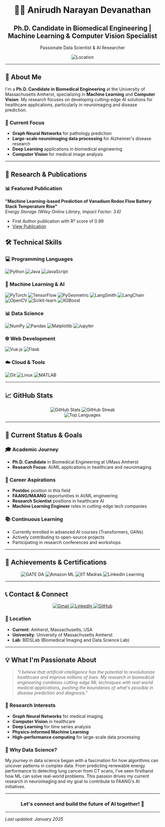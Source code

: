 # <div align ="center">👨‍💻 Anirudh Narayan Devanathan </div>

<div align="center">
  <h2>Ph.D. Candidate in Biomedical Engineering | Machine Learning & Computer Vision Specialist</h2>
  <p>Passionate Data Scientist & AI Researcher</p>
</div>

<div align="center">
  <img src="https://img.shields.io/badge/Location-UMass%20Amherst-blue" alt="Location" />
</div>

---

## 🚀 About Me

I'm a **Ph.D. Candidate in Biomedical Engineering** at the University of Massachusetts Amherst, specializing in **Machine Learning** and **Computer Vision**. My research focuses on developing cutting-edge AI solutions for healthcare applications, particularly in neuroimaging and disease prediction.

### 🎯 Current Focus
- **Graph Neural Networks** for pathology prediction 
- **Large-scale neuroimaging data processing** for Alzheimer's disease research
- **Deep Learning** applications in biomedical engineering
- **Computer Vision** for medical image analysis

---

## 🔬 Research & Publications

### 📊 Featured Publication
**"Machine Learning-based Prediction of Vanadium Redox Flow Battery Stack Temperature Rise"**  
*Energy Storage (Wiley Online Library, Impact Factor: 3.6)*  
- First Author publication with R² score of 0.99
- [View Publication](https://onlinelibrary.wiley.com/doi/10.1002/est2.70087)


## 🛠️ Technical Skills

### 💻 Programming Languages
![Python](https://img.shields.io/badge/Python-3776AB?style=for-the-badge&logo=python&logoColor=white)
![Java](https://img.shields.io/badge/Java-ED8B00?style=for-the-badge&logo=openjdk&logoColor=white)
![JavaScript](https://img.shields.io/badge/JavaScript-F7DF1E?style=for-the-badge&logo=javascript&logoColor=black)

### 🤖 Machine Learning & AI
![PyTorch](https://img.shields.io/badge/PyTorch-EE4C2C?style=for-the-badge&logo=pytorch&logoColor=white)
![TensorFlow](https://img.shields.io/badge/TensorFlow-FF6F00?style=for-the-badge&logo=tensorflow&logoColor=white)
![PyGeometric](https://img.shields.io/badge/PyGeometric-FF6F00?style=for-the-badge&logo=python&logoColor=white)
![LangSmith](https://img.shields.io/badge/LangSmith-FF6F00?style=for-the-badge&logo=python&logoColor=white)
![LangChain](https://img.shields.io/badge/LangChain-FF6F00?style=for-the-badge&logo=python&logoColor=white)
![OpenCV](https://img.shields.io/badge/OpenCV-5C3EE8?style=for-the-badge&logo=opencv&logoColor=white)
![Scikit-learn](https://img.shields.io/badge/scikit--learn-F7931E?style=for-the-badge&logo=scikit-learn&logoColor=white)
![XGBoost](https://img.shields.io/badge/XGBoost-337AB7?style=for-the-badge&logo=xgboost&logoColor=white)

### 📊 Data Science
![NumPy](https://img.shields.io/badge/NumPy-013243?style=for-the-badge&logo=numpy&logoColor=white)
![Pandas](https://img.shields.io/badge/Pandas-150458?style=for-the-badge&logo=pandas&logoColor=white)
![Matplotlib](https://img.shields.io/badge/Matplotlib-11557C?style=for-the-badge&logo=matplotlib&logoColor=white)
![Jupyter](https://img.shields.io/badge/Jupyter-F37626?style=for-the-badge&logo=jupyter&logoColor=white)

### 🌐 Web Development
![Vue.js](https://img.shields.io/badge/Vue.js-4FC08D?style=for-the-badge&logo=vue.js&logoColor=white)
![Flask](https://img.shields.io/badge/Flask-000000?style=for-the-badge&logo=flask&logoColor=white)

### ☁️ Cloud & Tools
![Git](https://img.shields.io/badge/Git-F05032?style=for-the-badge&logo=git&logoColor=white)
![Linux](https://img.shields.io/badge/Linux-FCC624?style=for-the-badge&logo=linux&logoColor=black)
![MATLAB](https://img.shields.io/badge/MATLAB-0076A8?style=for-the-badge&logo=mathworks&logoColor=white)

---

## 📈 GitHub Stats

<div align="center">
  <img src="https://github-readme-stats.vercel.app/api?username=AnirudhNarayan&show_icons=true&theme=radical&hide_border=true" alt="GitHub Stats" />
  <img src="https://github-readme-streak-stats.herokuapp.com/?user=AnirudhNarayan&theme=radical&hide_border=true" alt="GitHub Streak" />
</div>

<div align="center">
  <img src="https://github-readme-stats.vercel.app/api/top-langs/?username=AnirudhNarayan&layout=compact&theme=radical&hide_border=true" alt="Top Languages" />
</div>

---

## 🎯 Current Status & Goals

### 🎓 Academic Journey
- **Ph.D. Candidate** in Biomedical Engineering at UMass Amherst
- **Research Focus**: AI/ML applications in healthcare and neuroimaging

### 🚀 Career Aspirations
- **Postdoc** position in this field
- **FAANG/MAANG** opportunities in AI/ML engineering
- **Research Scientist** positions in healthcare AI
- **Machine Learning Engineer** roles in cutting-edge tech companies

### 📚 Continuous Learning
- Currently enrolled in advanced AI courses (Transformers, GANs)
- Actively contributing to open-source projects
- Participating in research conferences and workshops

---

## 🏅 Achievements & Certifications

<div align="center">
  <img src="https://img.shields.io/badge/GATE%20DA-Qualified-brightgreen" alt="GATE DA" />
  <img src="https://img.shields.io/badge/Amazon%20ML%20Summer%20School-Participant-blue" alt="Amazon ML" />
  <img src="https://img.shields.io/badge/IIT%20Madras-Excellence%20Award-orange" alt="IIT Madras" />
  <img src="https://img.shields.io/badge/LinkedIn%20Learning-Advanced%20AI%20Certified-purple" alt="LinkedIn Learning" />
</div>

---

## 📞 Contact & Connect

<div align="center">
  <a href="mailto:anirudhnarayand4@gmail.com">
    <img src="https://img.shields.io/badge/Gmail-D14836?style=for-the-badge&logo=gmail&logoColor=white" alt="Gmail" />
  </a>
  <a href="https://www.linkedin.com/in/anirudh-narayan-1b708a241/">
    <img src="https://img.shields.io/badge/LinkedIn-0077B5?style=for-the-badge&logo=linkedin&logoColor=white" alt="LinkedIn" />
  </a>
  <a href="https://github.com/AnirudhNarayan">
    <img src="https://img.shields.io/badge/GitHub-100000?style=for-the-badge&logo=github&logoColor=white" alt="GitHub" />
  </a>
</div>

### 📍 Location
- **Current**: Amherst, Massachusetts, USA
- **University**: University of Massachusetts Amherst
- **Lab**: BIDSLab (Biomedical Imaging and Data Science Lab)

---

## 💡 What I'm Passionate About

> *"I believe that artificial intelligence has the potential to revolutionize healthcare and improve millions of lives. My research in biomedical engineering combines cutting-edge ML techniques with real-world medical applications, pushing the boundaries of what's possible in disease prediction and diagnosis."*

### 🔬 Research Interests
- **Graph Neural Networks** for medical imaging
- **Computer Vision** in healthcare
- **Deep Learning** for time series analysis
- **Physics-informed Machine Learning**
- **High-performance computing** for large-scale data processing

### 🌟 Why Data Science?
My journey in data science began with a fascination for how algorithms can uncover patterns in complex data. From predicting renewable energy performance to detecting lung cancer from CT scans, I've seen firsthand how ML can solve real-world problems. This passion drives my current research in neuroimaging and my goal to contribute to FAANG's AI initiatives.

---

<div align="center">
  <h3>Let's connect and build the future of AI together! 🚀</h3>
</div>

---

*Last updated: January 2025*
